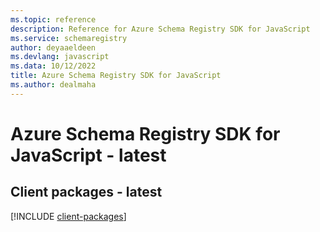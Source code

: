 ```yaml
---
ms.topic: reference
description: Reference for Azure Schema Registry SDK for JavaScript
ms.service: schemaregistry
author: deyaaeldeen
ms.devlang: javascript
ms.data: 10/12/2022
title: Azure Schema Registry SDK for JavaScript
ms.author: dealmaha
---
```

# Azure Schema Registry SDK for JavaScript - latest

## Client packages - latest
[!INCLUDE [client-packages](schema-registry-client-index.md)]